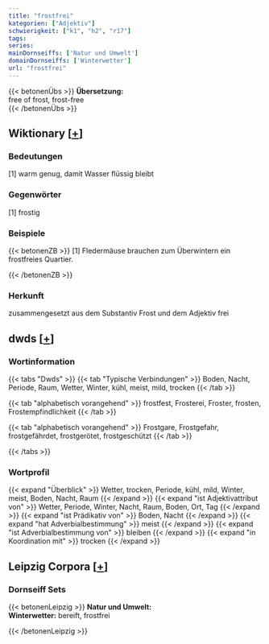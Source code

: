 ```yaml
---
title: "frostfrei"
kategorien: ["Adjektiv"]
schwierigkeit: ["k1", "h2", "r17"]
tags:
series:
mainDornseiffs: ['Natur und Umwelt']
domainDornseiffs: ['Winterwetter']
url: "frostfrei"
---
```


{{< betonenÜbs >}}
**Übersetzung:**  
free of frost, frost-free  
{{< /betonenÜbs >}}

## Wiktionary [[+](https://de.wiktionary.org/wiki/frostfrei)]

### Bedeutungen
[1] warm genug, damit Wasser flüssig bleibt  

### Gegenwörter
[1] frostig  

### Beispiele
{{< betonenZB >}}
[1] Fledermäuse brauchen zum Überwintern ein frostfreies Quartier.  

{{< /betonenZB >}}
### Herkunft
zusammengesetzt aus dem Substantiv Frost und dem Adjektiv frei  



## dwds [[+](https://www.dwds.de/wb/frostfrei)]

### Wortinformation
{{< tabs "Dwds" >}}
{{< tab "Typische Verbindungen" >}}
Boden, Nacht, Periode, Raum, Wetter, Winter, kühl, meist, mild, trocken
{{< /tab >}}

{{< tab "alphabetisch vorangehend" >}}
frostfest, Frosterei, Froster, frosten, Frostempfindlichkeit
{{< /tab >}}

{{< tab "alphabetisch vorangehend" >}}
Frostgare, Frostgefahr, frostgefährdet, frostgerötet, frostgeschützt
{{< /tab >}}

{{< /tabs >}}

### Wortprofil
{{< expand "Überblick" >}} Wetter, trocken, Periode, kühl, mild, Winter, meist, Boden, Nacht, Raum {{< /expand >}}
{{< expand "ist Adjektivattribut von" >}} Wetter, Periode, Winter, Nacht, Raum, Boden, Ort, Tag {{< /expand >}}
{{< expand "ist Prädikativ von" >}} Boden, Nacht {{< /expand >}}
{{< expand "hat Adverbialbestimmung" >}} meist {{< /expand >}}
{{< expand "ist Adverbialbestimmung von" >}} bleiben {{< /expand >}}
{{< expand "in Koordination mit" >}} trocken {{< /expand >}}

## Leipzig Corpora [[+](https://corpora.uni-leipzig.de/en/res?word=frostfrei&corpusId=deu_newscrawl-public_2018)]

### Dornseiff Sets
{{< betonenLeipzig >}}
**Natur und Umwelt:**  
**Winterwetter:** bereift, frostfrei  

{{< /betonenLeipzig >}}
